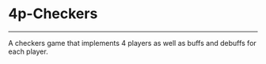 # 4p-Checkers
___
A checkers game that implements 4 players as well as buffs and debuffs for each player.